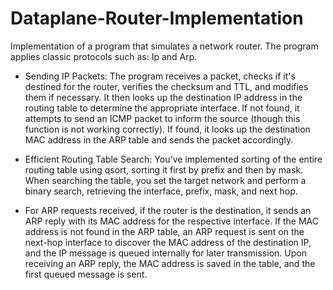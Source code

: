 # Dataplane-Router-Implementation

Implementation of a program that simulates a network router. The program applies classic protocols such as: Ip and Arp.

 - Sending IP Packets: The program receives a packet, checks if it's destined for the router, verifies the checksum and TTL, and modifies them if necessary. It then looks up the destination IP address in the routing table to determine the appropriate interface. If not found, it attempts to send an ICMP packet to inform the source (though this function is not working correctly). If found, it looks up the destination MAC address in the ARP table and sends the packet accordingly.

 - Efficient Routing Table Search: You've implemented sorting of the entire routing table using qsort, sorting it first by prefix and then by mask. When searching the table, you set the target network and perform a binary search, retrieving the interface, prefix, mask, and next hop.

 - For ARP requests received, if the router is the destination, it sends an ARP reply with its MAC address for the respective interface.
If the MAC address is not found in the ARP table, an ARP request is sent on the next-hop interface to discover the MAC address of the destination IP, and the IP message is queued internally for later transmission.
Upon receiving an ARP reply, the MAC address is saved in the table, and the first queued message is sent.
